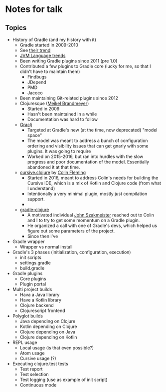 # Notes for talk

## Topics

- History of Gradle (and my history with it)
  - Gradle started in 2009-2010
  - See [their trend](https://trends.google.com/trends/explore?date=2010-01-01%202018-03-21&q=%2Fm%2F04tj5z,%2Fm%2F080c0g9,%2Fm%2F028m4s)
  - [JVM Language trends](https://trends.google.com/trends/explore?date=2010-01-01%202018-03-21&q=%2Fm%2F03yb8hb,%2Fm%2F0_lcrx4,%2Fm%2F02js86,%2Fm%2F091hdj)
  - Been writing Gradle plugins since 2011 (pre 1.0)
  - Contributed a few plugins to Gradle core (lucky for me, so that I didn't have to maintain them)
    - Findbugs
    - JDepend
    - PMD
    - Jacoco
  - Been maintaining Git-related plugins since 2012
  - Clojuresque ([Meikel Brandmeyer](https://github.com/kotarak))
    - Started in 2009
    - Hasn't been maintained in a while
    - Documentation was hard to follow
  - [Graclj](https://github.com/ajoberstar/graclj)
    - Targeted at Gradle's new (at the time, now deprecated) "model space"
    - The model was meant to address a bunch of configuration ordering and visibility issues that can get gnarly with some plugins. It was going to require
    - Worked on 2015-2016, but ran into hurdles with the slow progress and poor documentation of the model. Essentially abandoned it at that time.
  - [cursive.clojure](https://github.com/cursive-ide/gradle-clojure) by [Colin Fleming](https://github.com/cmf)
    - Started in 2016, meant to address Colin's needs for building the Cursive IDE, which is a mix of Kotlin and Clojure code (from what I understand)
    - Intentionally a very minimal plugin, mostly just compilation support.
    -
  - [gradle-clojure](https://github.com/gradle-clojure)
    - A motivated individual [John Szakmeister](https://github.com/jszakmeister) reached out to Colin and I to try to get some momentum on a Gradle plugin.
    - He organized a call with one of Gradle's devs, which helped us figure out some parameters of the project.
    - Since then I've
- Gradle wrapper
  - Wrapper vs normal install
- Gradle's 3 phases (initialization, configuration, execution)
  - init scripts
  - settings.gradle
  - build.gradle
- Gradle plugins
  - Core plugins
  - Plugin portal
- Multi project builds
  - Hava a Java library
  - Have a Kotlin library
  - Clojure backend
  - Clojurescript frontend
- Polyglot builds
  - Java depending on Clojure
  - Kotlin depending on Clojure
  - Clojure depending on Java
  - Clojure depending on Kotlin
- REPL usage
  - Local usage (is that even possible?)
  - Atom usage
  - Cursive usage (?)
- Executing clojure.test tests
  - Test report
  - Test selection
  - Test logging (use as example of init script)
  - Continuous mode
